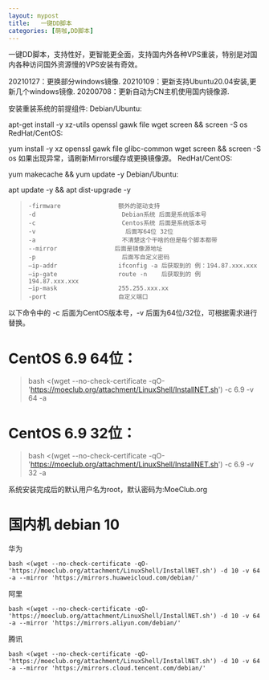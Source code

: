 ```yaml
---
layout: mypost
title:   一键DD脚本
categories: [萌咖,DD脚本]
---
```

一键DD脚本，支持性好，更智能更全面，支持国内外各种VPS重装，特别是对国内各种访问国外资源慢的VPS安装有奇效。

20210127：更换部分windows镜像.
20210109：更新支持Ubuntu20.04安装,更新几个windows镜像.
20200708：更新自动为CN主机使用国内镜像源.

安装重装系统的前提组件:
Debian/Ubuntu:

apt-get install -y xz-utils openssl gawk file wget screen && screen -S os
RedHat/CentOS:

yum install -y xz openssl gawk file glibc-common wget screen && screen -S os
如果出现异常，请刷新Mirrors缓存或更换镜像源。
RedHat/CentOS:

yum makecache && yum update -y
Debian/Ubuntu:

apt update -y && apt dist-upgrade -y

>     -firmware                额外的驱动支持
>     -d                        Debian系统 后面是系统版本号
>     -c                        Centos系统 后面是系统版本号
>     -v                         后面写64位 32位
>     -a                        不清楚这个干啥的但是每个脚本都带
>     --mirror                后面是镜像源地址
>     -p                        后面写自定义密码
>     –ip-addr                 ifconfig -a 后获取到的 例：194.87.xxx.xxx
>     –ip-gate                 route -n    后获取到的 例   194.87.xxx.xxx
>     –ip-mask                 255.255.xxx.xx
>     -port                    自定义端口
以下命令中的 -c 后面为CentOS版本号，-v 后面为64位/32位，可根据需求进行替换。

# CentOS 6.9 64位：
> bash <(wget --no-check-certificate -qO- 'https://moeclub.org/attachment/LinuxShell/InstallNET.sh') -c 6.9 -v 64 -a

# CentOS 6.9 32位：
> bash <(wget --no-check-certificate -qO- 'https://moeclub.org/attachment/LinuxShell/InstallNET.sh') -c 6.9 -v 32 -a

系统安装完成后的默认用户名为root，默认密码为:MoeClub.org

# 国内机 debian 10
华为

    bash <(wget --no-check-certificate -qO- 'https://moeclub.org/attachment/LinuxShell/InstallNET.sh') -d 10 -v 64 -a --mirror 'https://mirrors.huaweicloud.com/debian/'

阿里

    bash <(wget --no-check-certificate -qO- 'https://moeclub.org/attachment/LinuxShell/InstallNET.sh') -d 10 -v 64 -a --mirror 'https://mirrors.aliyun.com/debian/'

腾讯

    bash <(wget --no-check-certificate -qO- 'https://moeclub.org/attachment/LinuxShell/InstallNET.sh') -d 10 -v 64 -a --mirror 'https://mirrors.cloud.tencent.com/debian/'

